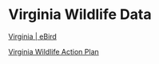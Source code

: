 # Virginia Wildlife Data  
  
[Virginia &#124; eBird](http://ebird.org/ebird/subnational1/US-VA?yr=all)
  
[Virginia Wildlife Action Plan](http://www.bewildvirginia.org/wildlifeplan/)  
